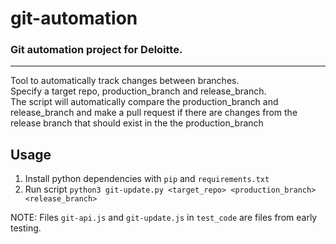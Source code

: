 # git-automation
### Git automation project for Deloitte.
---
Tool to automatically track changes between branches.  
Specify a target repo, production_branch and release_branch.  
The script will automatically compare the production_branch and release_branch and make a pull request if there are changes from the release branch that should exist in the the production_branch

## Usage
1. Install python dependencies with `pip` and `requirements.txt`
2. Run script `python3 git-update.py <target_repo> <production_branch> <release_branch>`


NOTE: Files `git-api.js` and `git-update.js` in `test_code` are files from early testing.